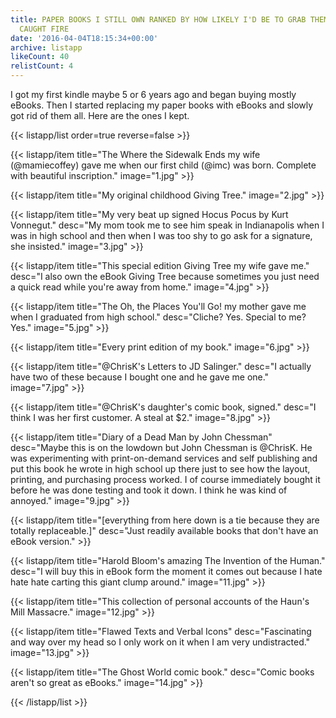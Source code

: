 ```yaml
---
title: PAPER BOOKS I STILL OWN RANKED BY HOW LIKELY I'D BE TO GRAB THEM IF MY HOUSE
  CAUGHT FIRE
date: '2016-04-04T18:15:34+00:00'
archive: listapp
likeCount: 40
relistCount: 4
---
```


I got my first kindle maybe 5 or 6 years ago and began buying mostly eBooks. Then I started replacing my paper books with eBooks and slowly got rid of them all. Here are the ones I kept.

<!--more-->

{{< listapp/list order=true reverse=false >}}

   {{< listapp/item title="The Where the Sidewalk Ends my wife (@mamiecoffey) gave me when our first child (@imc) was born. Complete with beautiful inscription."
      image="1.jpg" >}}

   {{< listapp/item title="My original childhood Giving Tree."
      image="2.jpg" >}}

   {{< listapp/item title="My very beat up signed Hocus Pocus by Kurt Vonnegut."
      desc="My mom took me to see him speak in Indianapolis when I was in high school and then when I was too shy to go ask for a signature, she insisted."
      image="3.jpg" >}}

   {{< listapp/item title="This special edition Giving Tree my wife gave me."
      desc="I also own the eBook Giving Tree because sometimes you just need a quick read while you're away from home."
      image="4.jpg" >}}

   {{< listapp/item title="The Oh, the Places You'll Go! my mother gave me when I graduated from high school."
      desc="Cliche? Yes. Special to me? Yes."
      image="5.jpg" >}}

   {{< listapp/item title="Every print edition of my book."
      image="6.jpg" >}}

   {{< listapp/item title="@ChrisK's Letters to JD Salinger."
      desc="I actually have two of these because I bought one and he gave me one."
      image="7.jpg" >}}

   {{< listapp/item title="@ChrisK's daughter's comic book, signed."
      desc="I think I was her first customer. A steal at $2."
      image="8.jpg" >}}

   {{< listapp/item title="Diary of a Dead Man by John Chessman"
      desc="Maybe this is on the lowdown but John Chessman is @ChrisK. He was experimenting with print-on-demand services and self publishing and put this book he wrote in high school up there just to see how the layout, printing, and purchasing process worked. I of course immediately bought it before he was done testing and took it down. I think he was kind of annoyed."
      image="9.jpg" >}}

   {{< listapp/item title="[everything from here down is a tie because they are totally replaceable.]"
      desc="Just readily available books that don't have an eBook version." >}}

   {{< listapp/item title="Harold Bloom's amazing The Invention of the Human."
      desc="I will buy this in eBook form the moment it comes out because I hate hate hate carting this giant clump around."
      image="11.jpg" >}}

   {{< listapp/item title="This collection of personal accounts of the Haun's Mill Massacre."
      image="12.jpg" >}}

   {{< listapp/item title="Flawed Texts and Verbal Icons"
      desc="Fascinating and way over my head so I only work on it when I am very undistracted."
      image="13.jpg" >}}

   {{< listapp/item title="The Ghost World comic book."
      desc="Comic books aren't so great as eBooks."
      image="14.jpg" >}}

{{< /listapp/list >}}
